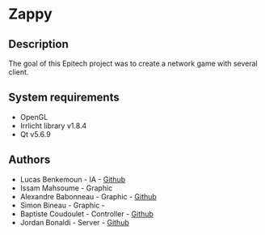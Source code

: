 ﻿# Zappy

## Description
The goal of this Epitech project was to create a network game with several client.

## System requirements
 - OpenGL
 - Irrlicht library v1.8.4
 - Qt v5.6.9

## Authors
 - Lucas Benkemoun - IA - [Github](https://github.com/LeBenki) 
 - Issam Mahsoume - Graphic
 - Alexandre Babonneau - Graphic - [Github](https://github.com/FWolowitz)
 - Simon Bineau - Graphic -
 - Baptiste Coudoulet - Controller - [Github](https://github.com/bc2606)
 - Jordan Bonaldi - Server - [Github](https://github.com/jordanbonaldi)
